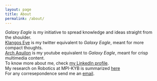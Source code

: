 ```yaml
---
layout: page
title: About
permalink: /about/
---
```

_Galaxy Eagle_ is my initiative to spread knowledge and ideas straight from the shoulder.  
[Klangos Eye](https://twitter.com/klangoseye) is my twitter equivalent to _Galaxy Eagle_, meant for more compact thoughts.  
[Arch Aquilon](https://www.youtube.com/channel/UCd2SK_9KwTqpHxsKHvD_ldQ) is my youtube equivalent to _Galaxy Eagle_, meant for crisp multimedia content.  
To know more about me, check [my LinkedIn profile](https://www.linkedin.com/in/ramanbutta/).  
My research on Robotics at MPI-KYB is summarized [here](https://www.kyb.tuebingen.mpg.de/person/58710/272198)    
For any corresepondence send me an [email](mailto:raman.butta.nitdgp@gmail.com).  

